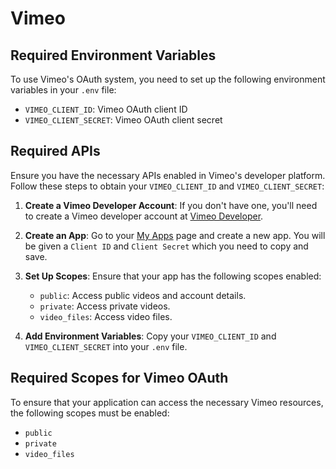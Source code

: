 # Vimeo

## Required Environment Variables

To use Vimeo's OAuth system, you need to set up the following environment variables in your `.env` file:

- `VIMEO_CLIENT_ID`: Vimeo OAuth client ID
- `VIMEO_CLIENT_SECRET`: Vimeo OAuth client secret

## Required APIs

Ensure you have the necessary APIs enabled in Vimeo's developer platform. Follow these steps to obtain your `VIMEO_CLIENT_ID` and `VIMEO_CLIENT_SECRET`:

1. **Create a Vimeo Developer Account**: If you don't have one, you'll need to create a Vimeo developer account at [Vimeo Developer](https://developer.vimeo.com/).
2. **Create an App**: Go to your [My Apps](https://developer.vimeo.com/apps) page and create a new app. You will be given a `Client ID` and `Client Secret` which you need to copy and save.
3. **Set Up Scopes**: Ensure that your app has the following scopes enabled:
    - `public`: Access public videos and account details.
    - `private`: Access private videos.
    - `video_files`: Access video files.

4. **Add Environment Variables**: Copy your `VIMEO_CLIENT_ID` and `VIMEO_CLIENT_SECRET` into your `.env` file.

## Required Scopes for Vimeo OAuth

To ensure that your application can access the necessary Vimeo resources, the following scopes must be enabled:

- `public`
- `private`
- `video_files`
